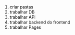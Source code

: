 1. criar pastas
2. trabalhar DB
3. trabalhar API
4. trabalhar backend do frontend
5. trabalhar Pages
